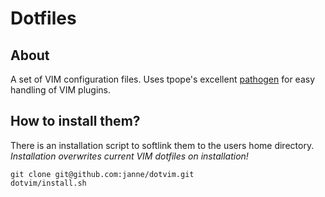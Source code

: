 Dotfiles
========

About
-----

A set of VIM configuration files. Uses tpope's excellent [pathogen](http://www.vim.org/scripts/script.php?script_id=2332) for easy handling of VIM plugins.

How to install them?
--------------------
There is an installation script to softlink them to the users home directory. *Installation overwrites current VIM dotfiles on installation!* 

    git clone git@github.com:janne/dotvim.git
    dotvim/install.sh
